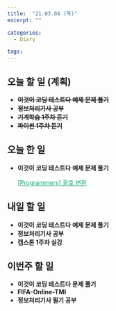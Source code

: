 ```yaml
---
title:  "21.03.04 (목)"
excerpt: ""

categories:
  - Diary

tags:
---
```


## 오늘 할 일 (계획)

- **~~이것이 코딩 테스트다 예제 문제 풀기~~**
- ~~**정보처리기사 공부**~~
- ~~**기계학습 1주차 듣기**~~
- ~~**파이썬 1주차 듣기**~~


## 오늘 한 일

- **이것이 코딩 테스트다 예제 문제 풀기**

  <a href="https://nam-ki-bok.github.io/quiz/Quiz_ChangePart/" style="color:#0FA678">[Programmers] 괄호 변환</a>

##  내일 할 일

- **이것이 코딩 테스트다 예제 문제 풀기**
- **정보처리기사 공부**
- **캡스톤 1주차 실강**

## 이번주 할 일

- **이것이 코딩 테스트다 문제 풀기**
- **FIFA-Online-TMI**
- **정보처리기사 필기 공부**

<br>

​	